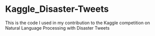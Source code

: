 # Kaggle_Disaster-Tweets
This is the code I used in my contribution to the Kaggle competition on Natural Language Processing with Disaster Tweets
